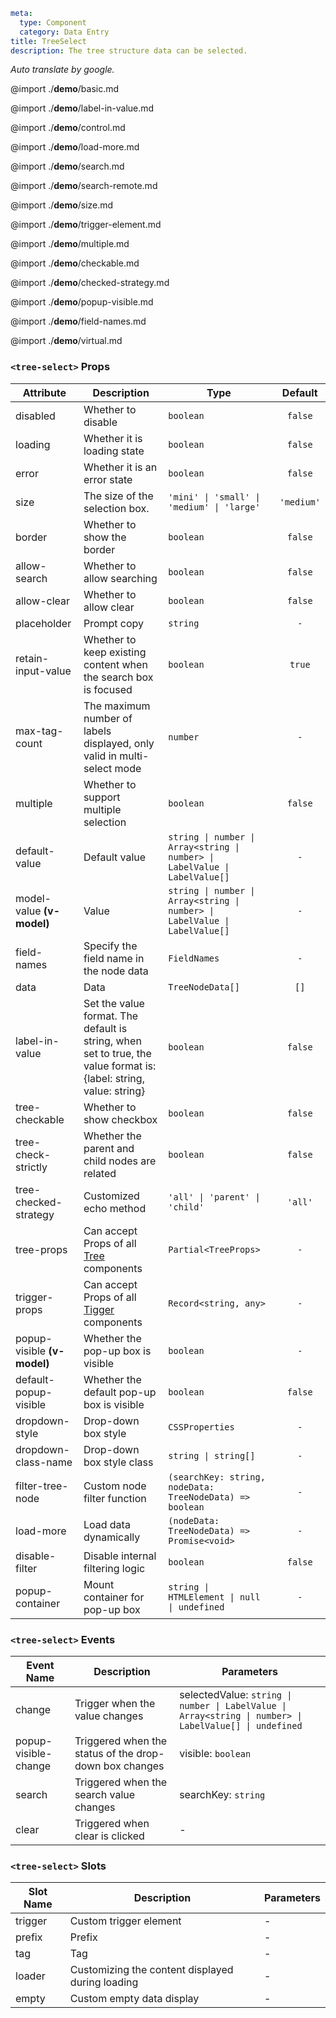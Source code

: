 ```yaml
meta:
  type: Component
  category: Data Entry
title: TreeSelect
description: The tree structure data can be selected.
```

*Auto translate by google.*

@import ./__demo__/basic.md

@import ./__demo__/label-in-value.md

@import ./__demo__/control.md

@import ./__demo__/load-more.md

@import ./__demo__/search.md

@import ./__demo__/search-remote.md

@import ./__demo__/size.md

@import ./__demo__/trigger-element.md

@import ./__demo__/multiple.md

@import ./__demo__/checkable.md

@import ./__demo__/checked-strategy.md

@import ./__demo__/popup-visible.md

@import ./__demo__/field-names.md

@import ./__demo__/virtual.md


### `<tree-select>` Props

|Attribute|Description|Type|Default|
|---|---|---|:---:|
|disabled|Whether to disable|`boolean`|`false`|
|loading|Whether it is loading state|`boolean`|`false`|
|error|Whether it is an error state|`boolean`|`false`|
|size|The size of the selection box.|`'mini' \| 'small' \| 'medium' \| 'large'`|`'medium'`|
|border|Whether to show the border|`boolean`|`false`|
|allow-search|Whether to allow searching|`boolean`|`false`|
|allow-clear|Whether to allow clear|`boolean`|`false`|
|placeholder|Prompt copy|`string`|`-`|
|retain-input-value|Whether to keep existing content when the search box is focused|`boolean`|`true`|
|max-tag-count|The maximum number of labels displayed, only valid in multi-select mode|`number`|`-`|
|multiple|Whether to support multiple selection|`boolean`|`false`|
|default-value|Default value|`string \| number \| Array<string \| number> \| LabelValue \| LabelValue[]`|`-`|
|model-value **(v-model)**|Value|`string \| number \| Array<string \| number> \| LabelValue \| LabelValue[]`|`-`|
|field-names|Specify the field name in the node data|`FieldNames`|`-`|
|data|Data|`TreeNodeData[]`|`[]`|
|label-in-value|Set the value format. The default is string, when set to true, the value format is: {label: string, value: string}|`boolean`|`false`|
|tree-checkable|Whether to show checkbox|`boolean`|`false`|
|tree-check-strictly|Whether the parent and child nodes are related|`boolean`|`false`|
|tree-checked-strategy|Customized echo method|`'all' \| 'parent' \| 'child'`|`'all'`|
|tree-props|Can accept Props of all [Tree](/vue/component/tree) components|`Partial<TreeProps>`|`-`|
|trigger-props|Can accept Props of all [Tigger](/vue/component/trigger) components|`Record<string, any>`|`-`|
|popup-visible **(v-model)**|Whether the pop-up box is visible|`boolean`|`-`|
|default-popup-visible|Whether the default pop-up box is visible|`boolean`|`false`|
|dropdown-style|Drop-down box style|`CSSProperties`|`-`|
|dropdown-class-name|Drop-down box style class|`string \| string[]`|`-`|
|filter-tree-node|Custom node filter function|`(searchKey: string, nodeData: TreeNodeData) => boolean`|`-`|
|load-more|Load data dynamically|`(nodeData: TreeNodeData) => Promise<void>`|`-`|
|disable-filter|Disable internal filtering logic|`boolean`|`false`|
|popup-container|Mount container for pop-up box|`string \| HTMLElement \| null \| undefined`|`-`|
### `<tree-select>` Events

|Event Name|Description|Parameters|
|---|---|---|
|change|Trigger when the value changes|selectedValue: `string \| number \| LabelValue \| Array<string \| number> \| LabelValue[] \| undefined`|
|popup-visible-change|Triggered when the status of the drop-down box changes|visible: `boolean`|
|search|Triggered when the search value changes|searchKey: `string`|
|clear|Triggered when clear is clicked|-|
### `<tree-select>` Slots

|Slot Name|Description|Parameters|
|---|---|---|
|trigger|Custom trigger element|-|
|prefix|Prefix|-|
|tag|Tag|-|
|loader|Customizing the content displayed during loading|-|
|empty|Custom empty data display|-|


